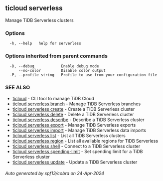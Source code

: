 ## ticloud serverless

Manage TiDB Serverless clusters

### Options

```
  -h, --help   help for serverless
```

### Options inherited from parent commands

```
  -D, --debug            Enable debug mode
      --no-color         Disable color output
  -P, --profile string   Profile to use from your configuration file
```

### SEE ALSO

* [ticloud](ticloud.md)	 - CLI tool to manage TiDB Cloud
* [ticloud serverless branch](ticloud_serverless_branch.md)	 - Manage TiDB Serverless branches
* [ticloud serverless create](ticloud_serverless_create.md)	 - Create a TiDB Serverless cluster
* [ticloud serverless delete](ticloud_serverless_delete.md)	 - Delete a TiDB Serverless cluster
* [ticloud serverless describe](ticloud_serverless_describe.md)	 - Describe a TiDB Serverless cluster
* [ticloud serverless export](ticloud_serverless_export.md)	 - Manage TiDB Serverless exports
* [ticloud serverless import](ticloud_serverless_import.md)	 - Manage TiDB Serverless data imports
* [ticloud serverless list](ticloud_serverless_list.md)	 - List all TiDB Serverless clusters
* [ticloud serverless region](ticloud_serverless_region.md)	 - List all available regions for TiDB Serverless
* [ticloud serverless shell](ticloud_serverless_shell.md)	 - Connect to a TiDB Serverless cluster
* [ticloud serverless spending-limit](ticloud_serverless_spending-limit.md)	 - Set spending limit for a TiDB Serverless cluster
* [ticloud serverless update](ticloud_serverless_update.md)	 - Update a TiDB Serverless cluster

###### Auto generated by spf13/cobra on 24-Apr-2024

